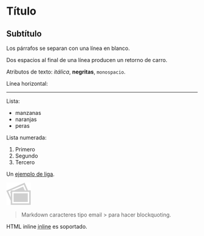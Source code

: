 Título
=======

## Subtítulo
Los párrafos se separan con
una línea en blanco.

Dos espacios al final de una línea  producen un retorno de carro.

Atributos de texto: _itálica_, **negritas**, `monospacio`.

Línea horizontal:

---

Lista:

  * manzanas
  * naranjas
  * peras

Lista numerada:

  1. Primero
  2. Segundo
  3. Tercero

Un [ejemplo de liga](http://liga.com).

![Imagen](Icon-pictures.png "icon")

> Markdown caracteres tipo email > para hacer blockquoting.

HTML inline <abbr title="Hypertext Markup Language">inline</abbr> es soportado.
